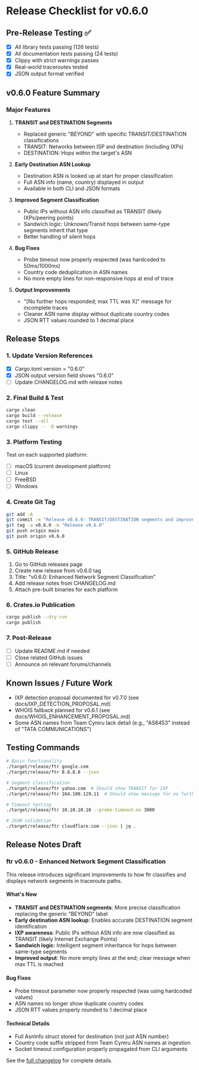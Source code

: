 # Release Checklist for v0.6.0

## Pre-Release Testing ✅
- [x] All library tests passing (126 tests)
- [x] All documentation tests passing (24 tests)
- [x] Clippy with strict warnings passes
- [x] Real-world traceroutes tested
- [x] JSON output format verified

## v0.6.0 Feature Summary

### Major Features
1. **TRANSIT and DESTINATION Segments**
   - Replaced generic "BEYOND" with specific TRANSIT/DESTINATION classifications
   - TRANSIT: Networks between ISP and destination (including IXPs)
   - DESTINATION: Hops within the target's ASN

2. **Early Destination ASN Lookup**
   - Destination ASN is looked up at start for proper classification
   - Full ASN info (name, country) displayed in output
   - Available in both CLI and JSON formats

3. **Improved Segment Classification**
   - Public IPs without ASN info classified as TRANSIT (likely IXPs/peering points)
   - Sandwich logic: Unknown/Transit hops between same-type segments inherit that type
   - Better handling of silent hops

4. **Bug Fixes**
   - Probe timeout now properly respected (was hardcoded to 50ms/1000ms)
   - Country code deduplication in ASN names
   - No more empty lines for non-responsive hops at end of trace

5. **Output Improvements**
   - "[No further hops responded; max TTL was X]" message for incomplete traces
   - Cleaner ASN name display without duplicate country codes
   - JSON RTT values rounded to 1 decimal place

## Release Steps

### 1. Update Version References
- [x] Cargo.toml version = "0.6.0"
- [x] JSON output version field shows "0.6.0"
- [ ] Update CHANGELOG.md with release notes

### 2. Final Build & Test
```bash
cargo clean
cargo build --release
cargo test --all
cargo clippy -- -D warnings
```

### 3. Platform Testing
Test on each supported platform:
- [ ] macOS (current development platform)
- [ ] Linux
- [ ] FreeBSD
- [ ] Windows

### 4. Create Git Tag
```bash
git add -A
git commit -m "Release v0.6.0: TRANSIT/DESTINATION segments and improved classification"
git tag -a v0.6.0 -m "Release v0.6.0"
git push origin main
git push origin v0.6.0
```

### 5. GitHub Release
1. Go to GitHub releases page
2. Create new release from v0.6.0 tag
3. Title: "v0.6.0: Enhanced Network Segment Classification"
4. Add release notes from CHANGELOG.md
5. Attach pre-built binaries for each platform

### 6. Crates.io Publication
```bash
cargo publish --dry-run
cargo publish
```

### 7. Post-Release
- [ ] Update README.md if needed
- [ ] Close related GitHub issues
- [ ] Announce on relevant forums/channels

## Known Issues / Future Work
- IXP detection proposal documented for v0.7.0 (see docs/IXP_DETECTION_PROPOSAL.md)
- WHOIS fallback planned for v0.6.1 (see docs/WHOIS_ENHANCEMENT_PROPOSAL.md)
- Some ASN names from Team Cymru lack detail (e.g., "AS6453" instead of "TATA COMMUNICATIONS")

## Testing Commands
```bash
# Basic functionality
./target/release/ftr google.com
./target/release/ftr 8.8.8.8 --json

# Segment classification
./target/release/ftr yahoo.com  # Should show TRANSIT for IXP
./target/release/ftr 164.100.129.11  # Should show message for no further hops

# Timeout testing
./target/release/ftr 10.10.10.10 --probe-timeout-ms 3000

# JSON validation
./target/release/ftr cloudflare.com --json | jq .
```

## Release Notes Draft

### ftr v0.6.0 - Enhanced Network Segment Classification

This release introduces significant improvements to how ftr classifies and displays network segments in traceroute paths.

#### What's New
- **TRANSIT and DESTINATION segments**: More precise classification replacing the generic "BEYOND" label
- **Early destination ASN lookup**: Enables accurate DESTINATION segment identification
- **IXP awareness**: Public IPs without ASN info are now classified as TRANSIT (likely Internet Exchange Points)
- **Sandwich logic**: Intelligent segment inheritance for hops between same-type segments
- **Improved output**: No more empty lines at the end; clear message when max TTL is reached

#### Bug Fixes
- Probe timeout parameter now properly respected (was using hardcoded values)
- ASN names no longer show duplicate country codes
- JSON RTT values properly rounded to 1 decimal place

#### Technical Details
- Full AsnInfo struct stored for destination (not just ASN number)
- Country code suffix stripped from Team Cymru ASN names at ingestion
- Socket timeout configuration properly propagated from CLI arguments

See the [full changelog](CHANGELOG.md) for complete details.